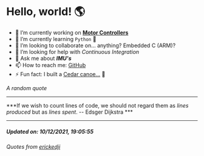 # Hello, world! 🌎


- 🔧 I’m currently working on [**Motor Controllers**](https://github.com/kyleRhess/MicroMotor)
- 🌱 I’m currently learning `Python` **🐍**
- 👯 I’m looking to collaborate on... anything? Embedded C (ARM)?
- 🤔 I’m looking for help with *Continuous Integration*
- 💬 Ask me about ***IMU's***
- 📫 How to reach me: [GitHub](https://github.com/kyleRhess)
- ⚡ Fun fact: I built a [Cedar canoe...](https://kylerhess.github.io/canoe.html) 🛶

_A random quote_
___
***If we wish to count lines of code, we should not regard them as *lines
produced* but as *lines spent*.
-- Edsger Dijkstra		***
___
##### Updated on: 10/12/2021, 19:05:55
###### Quotes from [erickedji](https://gist.github.com/erickedji/68802)